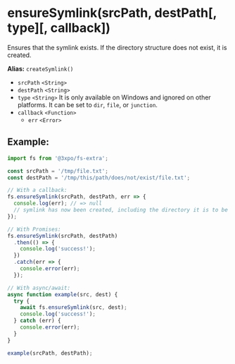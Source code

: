 # ensureSymlink(srcPath, destPath[, type][, callback])

Ensures that the symlink exists. If the directory structure does not exist, it is created.

**Alias:** `createSymlink()`

- `srcPath` `<String>`
- `destPath` `<String>`
- `type` `<String>` It is only available on Windows and ignored on other platforms. It can be set to `dir`, `file`, or `junction`.
- `callback` `<Function>`
  - `err` `<Error>`

## Example:

```js
import fs from '@3xpo/fs-extra';

const srcPath = '/tmp/file.txt';
const destPath = '/tmp/this/path/does/not/exist/file.txt';

// With a callback:
fs.ensureSymlink(srcPath, destPath, err => {
  console.log(err); // => null
  // symlink has now been created, including the directory it is to be placed in
});

// With Promises:
fs.ensureSymlink(srcPath, destPath)
  .then(() => {
    console.log('success!');
  })
  .catch(err => {
    console.error(err);
  });

// With async/await:
async function example(src, dest) {
  try {
    await fs.ensureSymlink(src, dest);
    console.log('success!');
  } catch (err) {
    console.error(err);
  }
}

example(srcPath, destPath);
```
